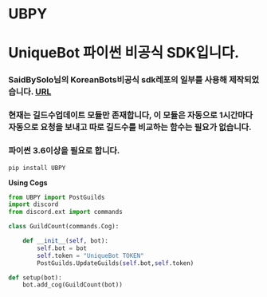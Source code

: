 # UBPY
# UniqueBot 파이썬 **비공식** SDK입니다. 
### SaidBySolo님의 KoreanBots비공식 sdk레포의 일부를 사용해 제작되었습니다. [URL](<https://github.com/SaidBySolo/DBKR-API-Python>)

### 현재는 길드수업데이트 모듈만 존재합니다, 이 모듈은 자동으로 1시간마다 자동으로 요청을 보내고 따로 길드수를 비교하는 함수는 필요가 없습니다.

### 파이썬 3.6이상을 필요로 합니다.

```
pip install UBPY
```

**Using Cogs**
```py
from UBPY import PostGuilds
import discord
from discord.ext import commands

class GuildCount(commands.Cog):

    def __init__(self, bot):
        self.bot = bot
        self.token = "UniqueBot TOKEN"
        PostGuilds.UpdateGuilds(self.bot,self.token)

def setup(bot):
    bot.add_cog(GuildCount(bot))
```
